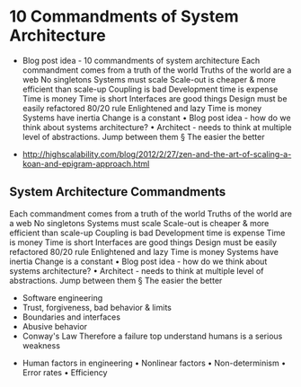 # 10 Commandments of System Architecture

- Blog post idea - 10 commandments of system architecture
   Each commandment comes from a truth of the world
   Truths of the world are a web
   No singletons
      Systems must scale
      Scale-out is cheaper & more efficient than scale-up
   Coupling is bad
      Development time is expense
      Time is money
      Time is short
   Interfaces are good things
      Design must be easily refactored
   80/20 rule
      Enlightened and lazy
      Time is money
      Systems have inertia
   Change is a constant
   • Blog post idea - how do we think about systems architecture?
   • Architect - needs to think at multiple level of abstractions. Jump between them
      § The easier the better

- http://highscalability.com/blog/2012/2/27/zen-and-the-art-of-scaling-a-koan-and-epigram-approach.html 

## System Architecture Commandments
   Each commandment comes from a truth of the world
   Truths of the world are a web
   No singletons
      Systems must scale
      Scale-out is cheaper & more efficient than scale-up
   Coupling is bad
      Development time is expense
      Time is money
      Time is short
   Interfaces are good things
      Design must be easily refactored
   80/20 rule
      Enlightened and lazy
      Time is money
      Systems have inertia
   Change is a constant
   • Blog post idea - how do we think about systems architecture?
   • Architect - needs to think at multiple level of abstractions. Jump between them
      § The easier the better



* Software engineering
* Trust, forgiveness, bad behavior & limits
* Boundaries and interfaces
* Abusive behavior
* Conway's Law
Therefore a failure top understand humans is a serious weakness
- Human factors in engineering
   • Nonlinear factors
   • Non-determinism
   • Error rates
   • Efficiency
